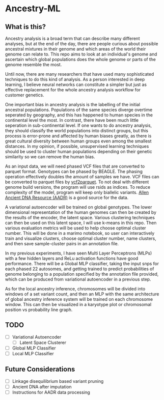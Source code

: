 # Ancestry-ML

## What is this?

Ancestry analysis is a broad term that can describe many different analyses, but at the end of the day, there are people curious about possible ancestral mixtures in their genome and which areas of the world their genome can relate to. This repo aims to look at an individual's genome and ascertain which global populations does the whole genome or parts of the genome resemble the most. 

Until now, there are many researchers that have used many sophisticated techniques to do this kind of analysis. As a person interested in deep learning, I believe neural networks can constitute a simpler but just as effective replacement for the whole ancestry analysis workflow for customer genetics.

One important bias in ancestry analysis is the labelling of the initial ancestral populations. Populations of the same species diverge overtime seperated by geography, and this has happened to human species in the continental level the most. In contrast, there have been much little seperation in sub-continental level. If one wants to do ancestry analysis, they should classify the world populations into distinct groups, but this process is error-prone and affected by human biases greatly, as there is great cultural diversity between human groups even among the smallest distances. In my opinion, if possible, unsupervised learning techniques should be used to cluster human populations depending on their genetic similarity so we can remove the human bias.

As an input data, we will need phased VCF files that are converted to parquet format. Genotypes can be phased by BEAGLE. The phasing operation effectively doubles the amount of samples we have. VCF files can be converted to parquet files by [vcf2parquet](https://github.com/yusufozgur/vcf2parquet). To not deal with different genome build versions, the program will use rsids as indices. To reduce complexity of the model, program will keep only biallelic variants. [Allen Ancient DNA Resource (AADR)](https://reich.hms.harvard.edu/allen-ancient-dna-resource-aadr-downloadable-genotypes-present-day-and-ancient-dna-data) is a good source for the data.

A variational autoencoder will be trained on global genotypes. The lower dimensional representation of the human genomes can then be created by the results of the encoder, the latent space. Various clustering techniques can then be used on this latent space, I will use k-means in this repo. Then various evaluation metrics will be used to help choose optimal cluster number. This will be done in a marimo notebook, so user can interactively train and visualize clusters, choose optimal cluster number, name clusters, and then save sample-cluster pairs in an annotation file.

In my previous experiments, I have seen Multi Layer Perceptrons (MLPs) with a few hidden layers and ReLu activation functions have good performance. There will be a Global MLP classifier, taking the input snps for each phased 22 autosomes, and getting trained to predict probabilities of genome belonging to a population specified by the annotation file provided, which can be produced from variational autoencoder in a previous step.

As for the local ancestry inference, chromosomes will be divided into windows of a set variant count, and then an MLP with the same architecture of global ancestry inference system will be trained on each chromosome window. This can then be visualized in a karyotype plot or chromosomal position vs probability line graph.

## TODO

-   [ ] Variational Autoencoder
    -   [ ] Latent Space Clusterer
-   [ ] Global MLP Classifier
-   [ ] Local MLP Classifier

## Future Considerations

-   [ ] Linkage disequilibrium based variant pruning
-   [ ] Ancient DNA after imputation
-   [ ] Instructions for AADR data processing